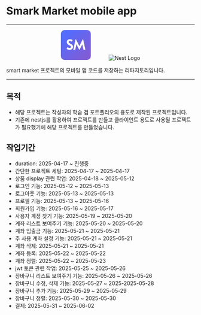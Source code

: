 # Smark Market mobile app

---

<div align="center">
  <img src="./ios/Runner/Assets.xcassets/AppIcon.appiconset/AppIcon@2x.png" width="80" style="border-radius: 10px;" >
  <span style="display:inline-block; width:40px;"></span>
  <img src="https://www.svgrepo.com/show/353751/flutter.svg" width="80" alt="Nest Logo" />
</div>

smart market 프로젝트의 모바일 앱 코드를 저장하는 리파지토리입니다.

---

## 목적

- 해당 프로젝트는 작성자의 학습 겸 포트폴리오의 용도로 제작된 프로젝트입니다.
- 기존에 nestjs를 활용하여 프로젝트를 만들고 클라이언트 용도로 사용될 프로젝트가 필요했기에 해당 프로젝트를 만들었습니다.

## 작업기간

- duration: 2025-04-17 ~ 진행중
- 간단한 프로젝트 세팅: 2025-04-17 ~ 2025-04-17
- 상품 display 관련 작업: 2025-04-18 ~ 2025-05-12
- 로그인 기능: 2025-05-12 ~ 2025-05-13
- 로그아웃 기능: 2025-05-13 ~ 2025-05-13
- 프로필 기능: 2025-05-13 ~ 2025-05-16
- 회원가입 기능: 2025-05-16 ~ 2025-05-17
- 사용자 계정 찾기 기능: 2025-05-19 ~ 2025-05-20
- 계좌 리스트 보여주기 기능: 2025-05-20 ~ 2025-05-20
- 계좌 입출금 기능: 2025-05-21 ~ 2025-05-21
- 주 사용 계좌 설정 기능: 2025-05-21 ~ 2025-05-21
- 계좌 삭제: 2025-05-21 ~ 2025-05-21
- 계좌 등록: 2025-05-22 ~ 2025-05-22
- 계좌 정렬: 2025-05-22 ~ 2025-05-23
- jwt 토큰 관련 작업: 2025-05-25 ~ 2025-05-26
- 장바구니 리스트 보여주기 기능: 2025-05-26 ~ 2025-05-26
- 장바구니 수정, 삭제 기능: 2025-05-27 ~ 2025-2025-05-28
- 장바구니 추가 기능: 2025-05-29 ~ 2025-05-29
- 장바구니 정렬: 2025-05-30 ~ 2025-05-30
- 결제: 2025-05-31 ~ 2025-06-02